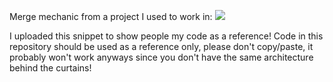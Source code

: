 Merge mechanic from a project I used to work in:
![](https://github.com/JackGhoster/AssetMergeMechanic/blob/master/MergeAssets.gif)

I uploaded this snippet to show people my code as a reference!
Code in this repository should be used as a reference only, please don't copy/paste, it probably won't work anyways since you don't have the same architecture behind the curtains!
